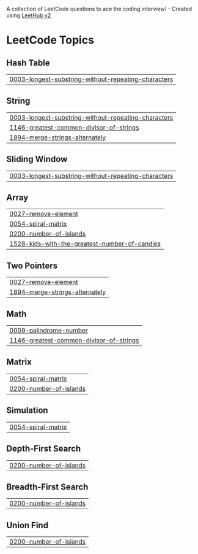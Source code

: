 A collection of LeetCode questions to ace the coding interview! - Created using [LeetHub v2](https://github.com/arunbhardwaj/LeetHub-2.0)
<!---LeetCode Topics Start-->
# LeetCode Topics
## Hash Table
|  |
| ------- |
| [0003-longest-substring-without-repeating-characters](https://github.com/Ahrakshith/DSA-Repo/tree/master/0003-longest-substring-without-repeating-characters) |
## String
|  |
| ------- |
| [0003-longest-substring-without-repeating-characters](https://github.com/Ahrakshith/DSA-Repo/tree/master/0003-longest-substring-without-repeating-characters) |
| [1146-greatest-common-divisor-of-strings](https://github.com/Ahrakshith/DSA-Repo/tree/master/1146-greatest-common-divisor-of-strings) |
| [1894-merge-strings-alternately](https://github.com/Ahrakshith/DSA-Repo/tree/master/1894-merge-strings-alternately) |
## Sliding Window
|  |
| ------- |
| [0003-longest-substring-without-repeating-characters](https://github.com/Ahrakshith/DSA-Repo/tree/master/0003-longest-substring-without-repeating-characters) |
## Array
|  |
| ------- |
| [0027-remove-element](https://github.com/Ahrakshith/DSA-Repo/tree/master/0027-remove-element) |
| [0054-spiral-matrix](https://github.com/Ahrakshith/DSA-Repo/tree/master/0054-spiral-matrix) |
| [0200-number-of-islands](https://github.com/Ahrakshith/DSA-Repo/tree/master/0200-number-of-islands) |
| [1528-kids-with-the-greatest-number-of-candies](https://github.com/Ahrakshith/DSA-Repo/tree/master/1528-kids-with-the-greatest-number-of-candies) |
## Two Pointers
|  |
| ------- |
| [0027-remove-element](https://github.com/Ahrakshith/DSA-Repo/tree/master/0027-remove-element) |
| [1894-merge-strings-alternately](https://github.com/Ahrakshith/DSA-Repo/tree/master/1894-merge-strings-alternately) |
## Math
|  |
| ------- |
| [0009-palindrome-number](https://github.com/Ahrakshith/DSA-Repo/tree/master/0009-palindrome-number) |
| [1146-greatest-common-divisor-of-strings](https://github.com/Ahrakshith/DSA-Repo/tree/master/1146-greatest-common-divisor-of-strings) |
## Matrix
|  |
| ------- |
| [0054-spiral-matrix](https://github.com/Ahrakshith/DSA-Repo/tree/master/0054-spiral-matrix) |
| [0200-number-of-islands](https://github.com/Ahrakshith/DSA-Repo/tree/master/0200-number-of-islands) |
## Simulation
|  |
| ------- |
| [0054-spiral-matrix](https://github.com/Ahrakshith/DSA-Repo/tree/master/0054-spiral-matrix) |
## Depth-First Search
|  |
| ------- |
| [0200-number-of-islands](https://github.com/Ahrakshith/DSA-Repo/tree/master/0200-number-of-islands) |
## Breadth-First Search
|  |
| ------- |
| [0200-number-of-islands](https://github.com/Ahrakshith/DSA-Repo/tree/master/0200-number-of-islands) |
## Union Find
|  |
| ------- |
| [0200-number-of-islands](https://github.com/Ahrakshith/DSA-Repo/tree/master/0200-number-of-islands) |
<!---LeetCode Topics End-->